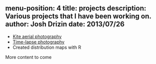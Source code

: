 menu-position: 4
title: projects
description: Various projects that I have been working on.
author: Josh Drizin
date: 2013/07/26
---

* [Kite aerial photography](http://blog.lib.umn.edu/wage0005/echinacea/projects/kap/)
* [Time-lapse photography](projects/timelapse.html)
* Created distribution maps with R

More content to come
